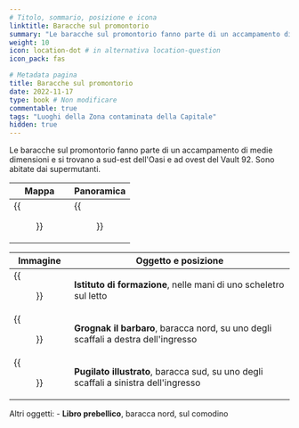 ```yaml
---
# Titolo, sommario, posizione e icona
linktitle: Baracche sul promontorio
summary: "Le baracche sul promontorio fanno parte di un accampamento di medie dimensioni e si trovano a sud-est dell'Oasi e ad ovest del Vault 92."
weight: 10
icon: location-dot # in alternativa location-question
icon_pack: fas

# Metadata pagina
title: Baracche sul promontorio
date: 2022-11-17
type: book # Non modificare
commentable: true
tags: "Luoghi della Zona contaminata della Capitale"
hidden: true
---
```



Le baracche sul promontorio fanno parte di un accampamento di medie dimensioni e si trovano a sud-est dell'Oasi e ad ovest del Vault 92. Sono abitate dai supermutanti.

| Mappa                         | Panoramica                |
| ----------------------------- | ------------------------- |
| {{<figure src="Clifftop_shacks_loc.webp">}} | {{<figure src="Clifftop_Shacks.webp">}} |

| Immagine                          | Oggetto e posizione                                                                  |
| --------------------------------- | ------------------------------------------------------------------------------------ |
| {{<figure src="Board_of_Education.webp">}}      | **Istituto di formazione**, nelle mani di uno scheletro sul letto                    |
| {{<figure src="FO3_GTB_Clifftop_Shacks.webp">}} | **Grognak il barbaro**, baracca nord, su uno degli scaffali a destra dell'ingresso   |
| {{<figure src="FO3_PI_Clifftop_Shacks.webp">}}  | **Pugilato illustrato**, baracca sud, su uno degli scaffali a sinistra dell'ingresso |


Altri oggetti:
	- **Libro prebellico**,  baracca nord, sul comodino